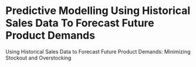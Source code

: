 # Predictive Modelling Using Historical Sales Data To Forecast Future Product Demands
Using Historical Sales Data to Forecast Future Product Demands: Minimizing Stockout and Overstocking
